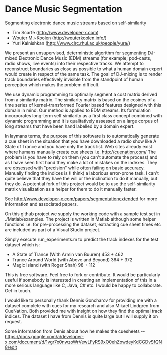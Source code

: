 Dance Music Segmentation
======================

Segmenting electronic dance music streams based on self-similarity

- Tim Scarfe (http://www.developer-x.com)
- Wouter M.~Koolen (http://wouterkoolen.info/)
- Yuri Kalnishkan (http://www.clrc.rhul.ac.uk/people/yura/)

We present an unsupervised, deterministic algorithm for segmenting DJ-mixed Electronic 
Dance Music (EDM) streams (for example; pod-casts, radio shows, live events) into their 
respective tracks. We attempt to reconstruct boundaries as close as possible to what a 
human domain expert would create in respect of the same task. The goal of DJ-mixing is 
to render track boundaries effectively invisible from the standpoint of human perception 
which makes the problem difficult.

We use dynamic programming to optimally segment a cost matrix derived from a similarity matrix. 
The similarity matrix is based on the cosines of a time series of kernel-transformed Fourier 
based features designed with this domain in mind. Our method is applied to EDM streams. 
Its formulation incorporates long-term self similarity as a first class concept combined 
with dynamic programming and it is qualitatively assessed on a large corpus of long streams 
that have been hand labelled by a domain expert.

In laymans terms, the purpose of this software is to automatically generate a cue sheet in
the situation that you have downloaded a radio show like A State of Trance and you have only
the track list. Web sites already exist where humans manually create cue sheets i.e. http://cuenation.com/
The problem is you have to rely on them (you can't automate the process) and as I have seen first 
hand they make a lot of mistakes on the indexes. They are obsessed with "precision" while often failing
on basic accuracy. Manually finding the indices is (I think) a laborious error-prone task. I can't quite believe 
that they have the will or the inclination to do it manually, but they do. A potential fork of this
project would be to use the self-similarity matrix visualization as a helper for them to do it manually faster.

See http://www.developer-x.com/papers/segmentationextended for more information and associated papers.

On this github project we supply the working code with a sample test set in ./Matlab/examples.
The project is written in Matlab although some helper functions i.e. for pre-processing the dataset,
extracting cue sheet times etc are included as part of a Visual Studio project.

Simply execute run_experiments.m to predict the track indexes for the test dataset which is:

- A State of Trance (With Armin van Buuren) 453 + 462
- Trance Around World (with Above and Beyond) 364 + 372
- Magic Island (with Roger Shah) 98 + 112

This is free software. Feel free to fork or contribute. It would be particularly useful if somebody 
is interested in creating an implementation of this in a more serious language like C, Java, C# etc. 
I would be happy to collaborate. Get in touch.

I would like to personally thank Dennis Goncharov for providing me with a dataset complete with cues
for my research and also Mikael Lindgren from CueNation. Both provided me with insight on how they
find the optimal track indices. The dataset I have from Dennis is quite large but I will supply it on request.

Some information from Denis about how he makes the cuesheets -- https://docs.google.com/a/developer-x.com/document/d/1vgr7x0nwzoWrVewLFyRS9xO0ehZowdeyKdCGDvSfQN8/edit
